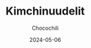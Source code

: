---
title: "Kimchinuudelit"
image: "https://vegaanibotti.lauravuo.me/2024/05/2024-05-06_small.png"
date: 2024-05-06
receipt_url: "https://chocochili.net/2020/10/kimchinuudelit/"
author: "Chocochili"
---